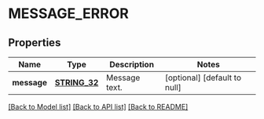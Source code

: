 # MESSAGE_ERROR

## Properties
Name | Type | Description | Notes
------------ | ------------- | ------------- | -------------
**message** | [**STRING_32**](STRING_32.md) | Message text. | [optional] [default to null]

[[Back to Model list]](../README.md#documentation-for-models) [[Back to API list]](../README.md#documentation-for-api-endpoints) [[Back to README]](../README.md)


